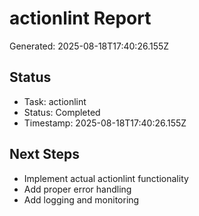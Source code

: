 # actionlint Report

Generated: 2025-08-18T17:40:26.155Z

## Status
- Task: actionlint
- Status: Completed
- Timestamp: 2025-08-18T17:40:26.155Z

## Next Steps
- Implement actual actionlint functionality
- Add proper error handling
- Add logging and monitoring
